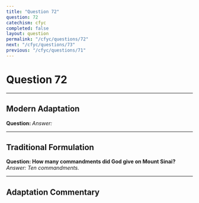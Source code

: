 ```yaml
---
title: "Question 72"
question: 72
catechism: cfyc
completed: false
layout: question
permalink: "/cfyc/questions/72"
next: "/cfyc/questions/73"
previous: "/cfyc/questions/71"
---
```

# Question 72
---
## Modern Adaptation
<strong>
    Question:
</strong>

<em>
    Answer:
</em>

---
## Traditional Formulation
<strong>
    Question: How many commandments did God give on Mount Sinai?
</strong>

<em>
    Answer: Ten commandments.
</em>

---
## Adaptation Commentary
